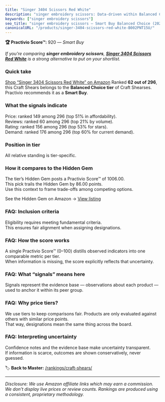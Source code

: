 ```yaml
---
title: "Singer 3404 Scissors Red White"
description: "singer embroidery scissors: Data-driven within Balanced Choice ranking using the Practivio Score™. Positioned by quality, value, demand, findability, momentum."
keywords: ["singer embroidery scissors"]
seo_title: "singer embroidery scissors — Smart Buy Balanced Choice (2025)"
canonicalURL: "/products/singer-3404-scissors-red-white-B002PNT15U/"
---
```


**🏆 Practivio Score™:** 920 — _Smart Buy_


*If you're comparing **singer embroidery scissors**, **[Singer 3404 Scissors Red White](https://www.amazon.com/dp/B002PNT15U?tag=practivio-20)** is a strong alternative to put on your shortlist.*
### Quick take
[Shop “Singer 3404 Scissors Red White” on Amazon](https://www.amazon.com/dp/B002PNT15U?tag=practivio-20)
Ranked **62 out of 296**, this Craft Shears belongs to the **Balanced Choice tier** of Craft Shearses.  
Practivio recommends it as a **Smart Buy**.

### What the signals indicate
Price: ranked 149 among 296 (top 51% in affordability).  
Reviews: ranked 60 among 296 (top 21% by volume).  
Rating: ranked 156 among 296 (top 53% for stars).  
Demand: ranked 176 among 296 (top 60% for current demand).

### Position in tier
All relative standing is tier-specific.

### How it compares to the Hidden Gem
The tier’s Hidden Gem posts a Practivio Score™ of 1006.00.  
This pick trails the Hidden Gem by 86.00 points.  
Use this context to frame trade-offs among competing options.  

See the Hidden Gem on Amazon → [View listing](https://www.amazon.com/dp/B08FLKHG8J?tag=practivio-20)

### FAQ: Inclusion criteria
Eligibility requires meeting fundamental criteria.  
This ensures fair alignment when assigning designations.

### FAQ: How the score works
A single Practivio Score™ (0–100) distills observed indicators into one comparable metric per tier.  
When information is missing, the score explicitly reflects that uncertainty.

### FAQ: What “signals” means here
Signals represent the evidence base — observations about each product — used to anchor it within its peer group.

### FAQ: Why price tiers?
We use tiers to keep comparisons fair. Products are only evaluated against others with similar price points.  
That way, designations mean the same thing across the board.

### FAQ: Interpreting uncertainty
Confidence notes and the evidence base make uncertainty transparent.  
If information is scarce, outcomes are shown conservatively, never guessed.


🏷️ **Back to Master:** [/rankings/craft-shears/](/rankings/craft-shears/)

---
_Disclosure: We use Amazon affiliate links which may earn a commission. We don’t display live prices or review counts. Rankings are produced using a consistent, proprietary methodology._

